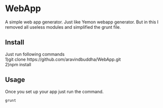 WebApp
======
A simple web app generator. Just like Yemon webapp generator. But in this I removed all useless modules and simplified the grunt file.
<h2>Install</h2>
Just run following commands<br />
1)git clone https://github.com/aravindbuddha/WebApp.git<br />
2)npm install
<h2>Usage</h2>
Once you set up your app just run the command.
<br />
<code>
grunt
</code>


